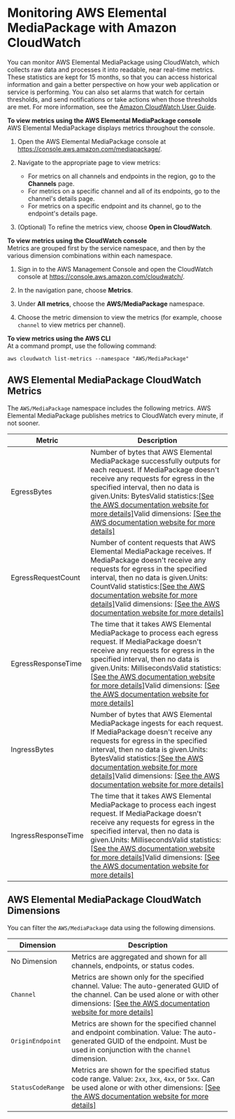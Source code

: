 # Monitoring AWS Elemental MediaPackage with Amazon CloudWatch<a name="monitoring-cloudwatch"></a>

You can monitor AWS Elemental MediaPackage using CloudWatch, which collects raw data and processes it into readable, near real\-time metrics\. These statistics are kept for 15 months, so that you can access historical information and gain a better perspective on how your web application or service is performing\. You can also set alarms that watch for certain thresholds, and send notifications or take actions when those thresholds are met\. For more information, see the [Amazon CloudWatch User Guide](http://docs.aws.amazon.com/AmazonCloudWatch/latest/monitoring/)\.

**To view metrics using the AWS Elemental MediaPackage console**  
AWS Elemental MediaPackage displays metrics throughout the console\.

1. Open the AWS Elemental MediaPackage console at [https://console\.aws\.amazon\.com/mediapackage/](https://console.aws.amazon.com/mediapackage/)\.

1. Navigate to the appropriate page to view metrics:
   + For metrics on all channels and endpoints in the region, go to the **Channels** page\.
   + For metrics on a specific channel and all of its endpoints, go to the channel's details page\.
   + For metrics on a specific endpoint and its channel, go to the endpoint's details page\.

1. \(Optional\) To refine the metrics view, choose **Open in CloudWatch**\.

**To view metrics using the CloudWatch console**  
Metrics are grouped first by the service namespace, and then by the various dimension combinations within each namespace\.

1. Sign in to the AWS Management Console and open the CloudWatch console at [https://console\.aws\.amazon\.com/cloudwatch/](https://console.aws.amazon.com/cloudwatch/)\.

1. In the navigation pane, choose **Metrics**\.

1. Under **All metrics**, choose the **AWS/MediaPackage** namespace\.

1. Choose the metric dimension to view the metrics \(for example, choose `channel` to view metrics per channel\)\.

**To view metrics using the AWS CLI**  
At a command prompt, use the following command:

```
aws cloudwatch list-metrics --namespace "AWS/MediaPackage"
```

## AWS Elemental MediaPackage CloudWatch Metrics<a name="metrics"></a>

The `AWS/MediaPackage` namespace includes the following metrics\. AWS Elemental MediaPackage publishes metrics to CloudWatch every minute, if not sooner\.


| Metric | Description | 
| --- | --- | 
|  EgressBytes  | Number of bytes that AWS Elemental MediaPackage successfully outputs for each request\. If MediaPackage doesn't receive any requests for egress in the specified interval, then no data is given\.Units: BytesValid statistics:[\[See the AWS documentation website for more details\]](http://docs.aws.amazon.com/mediapackage/latest/ug/monitoring-cloudwatch.html)Valid dimensions: [\[See the AWS documentation website for more details\]](http://docs.aws.amazon.com/mediapackage/latest/ug/monitoring-cloudwatch.html) | 
|  EgressRequestCount  | Number of content requests that AWS Elemental MediaPackage receives\. If MediaPackage doesn't receive any requests for egress in the specified interval, then no data is given\.Units: CountValid statistics:[\[See the AWS documentation website for more details\]](http://docs.aws.amazon.com/mediapackage/latest/ug/monitoring-cloudwatch.html)Valid dimensions: [\[See the AWS documentation website for more details\]](http://docs.aws.amazon.com/mediapackage/latest/ug/monitoring-cloudwatch.html) | 
|  EgressResponseTime  | The time that it takes AWS Elemental MediaPackage to process each egress request\. If MediaPackage doesn't receive any requests for egress in the specified interval, then no data is given\.Units: MillisecondsValid statistics:[\[See the AWS documentation website for more details\]](http://docs.aws.amazon.com/mediapackage/latest/ug/monitoring-cloudwatch.html)Valid dimensions: [\[See the AWS documentation website for more details\]](http://docs.aws.amazon.com/mediapackage/latest/ug/monitoring-cloudwatch.html) | 
|  IngressBytes  | Number of bytes that AWS Elemental MediaPackage ingests for each request\. If MediaPackage doesn't receive any requests for egress in the specified interval, then no data is given\.Units: BytesValid statistics:[\[See the AWS documentation website for more details\]](http://docs.aws.amazon.com/mediapackage/latest/ug/monitoring-cloudwatch.html)Valid dimensions: [\[See the AWS documentation website for more details\]](http://docs.aws.amazon.com/mediapackage/latest/ug/monitoring-cloudwatch.html) | 
|  IngressResponseTime  | The time that it takes AWS Elemental MediaPackage to process each ingest request\. If MediaPackage doesn't receive any requests for egress in the specified interval, then no data is given\.Units: MillisecondsValid statistics:[\[See the AWS documentation website for more details\]](http://docs.aws.amazon.com/mediapackage/latest/ug/monitoring-cloudwatch.html)Valid dimensions: [\[See the AWS documentation website for more details\]](http://docs.aws.amazon.com/mediapackage/latest/ug/monitoring-cloudwatch.html) | 

## AWS Elemental MediaPackage CloudWatch Dimensions<a name="dimensions"></a>

You can filter the `AWS/MediaPackage` data using the following dimensions\.


| Dimension | Description | 
| --- | --- | 
|  No Dimension  | Metrics are aggregated and shown for all channels, endpoints, or status codes\. | 
|  `Channel`  |  Metrics are shown only for the specified channel\. Value: The auto\-generated GUID of the channel\. Can be used alone or with other dimensions:  [\[See the AWS documentation website for more details\]](http://docs.aws.amazon.com/mediapackage/latest/ug/monitoring-cloudwatch.html)  | 
|  `OriginEndpoint`  |  Metrics are shown for the specified channel and endpoint combination\. Value: The auto\-generated GUID of the endpoint\. Must be used in conjunction with the `channel` dimension\.   | 
|  `StatusCodeRange`  |  Metrics are shown for the specified status code range\.  Value: `2xx`, `3xx`, `4xx`, or `5xx`\. Can be used alone or with other dimensions: [\[See the AWS documentation website for more details\]](http://docs.aws.amazon.com/mediapackage/latest/ug/monitoring-cloudwatch.html)  | 